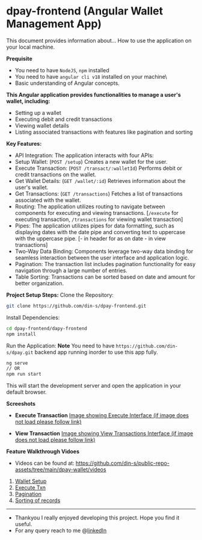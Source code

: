 # dpay-frontend (Angular Wallet Management App)


This document provides information about... How to use the application on your local machine.

**Prequisite**
- You need to have `NodeJS`, `npm` installed
- You need to have `angular cli v18` installed on your machine\
- Basic understanding of Angular concepts.


**This Angular application provides functionalities to manage a user's wallet, including:**

- Setting up a wallet
- Executing debit and credit transactions
- Viewing wallet details
- Listing associated transactions with features like pagination and sorting

**Key Features:**
- API Integration: The application interacts with four APIs:
- Setup Wallet: (`POST /setup`) Creates a new wallet for the user.
- Execute Transaction: (`POST /transact/:walletId`) Performs debit or credit transactions on the wallet.
- Get Wallet Details: (`GET /wallet/:id`) Retrieves information about the user's wallet.
- Get Transactions: (`GET /transactions`) Fetches a list of transactions associated with the wallet.
- Routing: The application utilizes routing to navigate between components for executing and viewing transactions. [`/execute` for executing transaction, `/transactions` for viewing wallet transaction]
- Pipes: The application utilizes pipes for data formatting, such as displaying dates with the date pipe and converting text to uppercase with the uppercase pipe. [- in header for as on date - in view transactions]
- Two-Way Data Binding: Components leverage two-way data binding for seamless interaction between the user interface and application logic.
- Pagination: The transaction list includes pagination functionality for easy navigation through a large number of entries.
- Table Sorting: Transactions can be sorted based on date and amount for better organization.


**Project Setup Steps:**
Clone the Repository:

```Bash
git clone https://github.com/din-s/dpay-frontend.git
```
Install Dependencies:

```Bash
cd dpay-frontend/dapy-frontend
npm install
```

Run the Application:
**Note** You need to have `https://github.com/din-s/dpay.git` backend app running inorder to use this app fully.
```Bash
ng serve 
// OR
npm run start
```

This will start the development server and open the application in your default browser.

**Screeshots**
- **Execute Transaction**
[Image showing Execute Interface (if image does not load please follow link)](https://github.com/din-s/public-repo-assets/blob/main/dpay-wallet/execute%20transactions.png)

- **View Transaction**
[Image showing View Transactions Interface (if image does not load please follow link)](https://github.com/din-s/public-repo-assets/blob/fd4c51b8379ce016def3638d0001f6bc0d34af0e/dpay-wallet/execute%20transactions.png)

**Feature Walkthrough Vidoes**
- Videos can be found at: https://github.com/din-s/public-repo-assets/tree/main/dpay-wallet/videos
1. [Wallet Setup](https://github.com/din-s/public-repo-assets/blob/main/dpay-wallet/videos/wallet%20setup.mov)
2. [Execute Txn](https://github.com/din-s/public-repo-assets/blob/main/dpay-wallet/videos/execute%20txn.mov)
3. [Pagination](https://github.com/din-s/public-repo-assets/blob/main/dpay-wallet/videos/pagination.mov)
4. [Sorting of records](https://github.com/din-s/public-repo-assets/blob/main/dpay-wallet/videos/view%20tranaction%20sorting.mov)

--- 
- Thankyou I really enjoyed developing this project. Hope you find it useful.
- For any query reach to me @[linkedIn](https://linkedin.com/in/din-s-sharma)